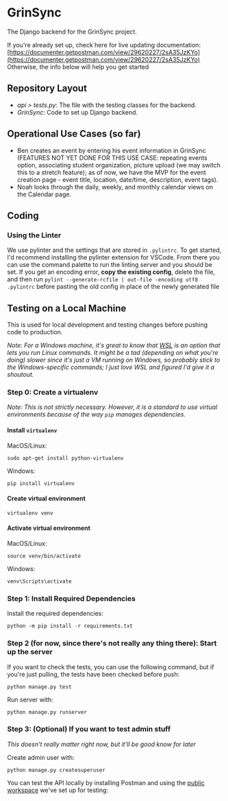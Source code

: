 # GrinSync
The Django backend for the GrinSync project. 

If you're already set up, check here for live updating documentation: [https://documenter.getpostman.com/view/29620227/2sA35JzKYo](https://documenter.getpostman.com/view/29620227/2sA35JzKYo)
Otherwise, the info below will help you get started

## Repository Layout
- *api > tests.py*: The file with the testing classes for the backend. 
- *GrinSync*: Code to set up Django backend.

## Operational Use Cases (so far) ## 
- Ben creates an event by entering his event information in GrinSync (FEATURES NOT YET DONE FOR THIS USE CASE: repeating events option, associating student organization, picture upload (we may switch this to a stretch feature); as of now, we have the MVP for the event creation page - event title, location, date/time, description, event tags).
- Noah looks through the daily, weekly, and monthly calendar views on the Calendar page. 

## Coding
### Using the Linter
We use pylinter and the settings that are stored in `.pylintrc`. To get started, I'd recommend installing the pylinter extension for VSCode. From there you can use the command palette to run the linting server and you should be set. If you get an encoding error, __copy the existing config__, delete the file, and then run `pylint --generate-rcfile | out-file -encoding utf8 .pylintrc` before pasting the old config in place of the newly generated file

## Testing on a Local Machine
This is used for local development and testing changes before pushing code to production.

_Note:
For a Windows machine, it's great to know that [WSL](https://learn.microsoft.com/en-us/windows/wsl/install) is an option that lets you run Linux commands. It might be a tad (depending on what you're doing) slower since it's just a VM running on Windows, so probably stick to the Windows-specific commands; I just love WSL and figured I'd give it a shoutout._

### Step 0: Create a virtualenv

_Note: This is not strictly necessary. However, it is a standard to use virtual environments because of the way `pip` manages dependencies._

#### Install `virtualenv`

MacOS/Linux:

```
sudo apt-get install python-virtualenv
```

Windows:

```
pip install virtualenv
```

#### Create virtual environment

```
virtualenv venv
```

#### Activate virtual environment

MacOS/Linux:

```
source venv/bin/activate
```

Windows:

```
venv\Scripts\activate
```

### Step 1: Install Required Dependencies

Install the required dependencies:

```
python -m pip install -r requirements.txt
```



### Step 2 (for now, since there's not really any thing there): Start up the server

If you want to check the tests, you can use the following command, but if you're just pulling, the tests have been checked before push:

```
python manage.py test
```

Run server with:

```
python manage.py runserver
```

### Step 3: (Optional) If you want to test admin stuff
_This doesn't really matter right now, but it'll be good know for later_

Create admin user with:

```
python manage.py createsuperuser
```

You can test the API locally by installing Postman and using the [public workspace](https://www.postman.com/descent-module-operator-84099879/workspace/grinsyncworkspace/collection/29620227-3562082b-4020-4b32-8b28-3082ef7d8bfc?action=share&creator=29620227) we've set up for testing:
